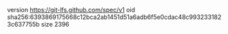 version https://git-lfs.github.com/spec/v1
oid sha256:6393869175668c12bca2ab1451d51a6adb6f5e0cdac48c9932331823c637755b
size 2396
